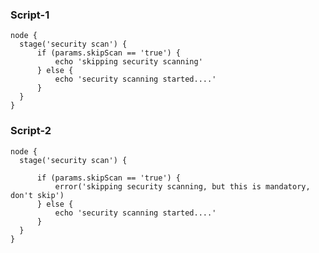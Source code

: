 
### Script-1

    node {
      stage('security scan') {
          if (params.skipScan == 'true') {
              echo 'skipping security scanning'
          } else {
              echo 'security scanning started....'
          }
      }
    }
  

### Script-2

    node {
      stage('security scan') {

          if (params.skipScan == 'true') {
              error('skipping security scanning, but this is mandatory, don't skip')
          } else {
              echo 'security scanning started....'
          }
      }
    }


